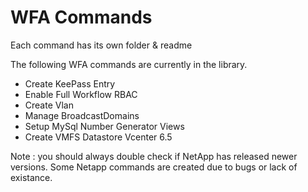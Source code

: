 # WFA Commands
Each command has its own folder & readme

The following WFA commands are currently in the library.

* Create KeePass Entry
* Enable Full Workflow RBAC
* Create Vlan
* Manage BroadcastDomains
* Setup MySql Number Generator Views
* Create VMFS Datastore Vcenter 6.5

Note : you should always double check if NetApp has released newer versions.
Some Netapp commands are created due to bugs or lack of existance.


